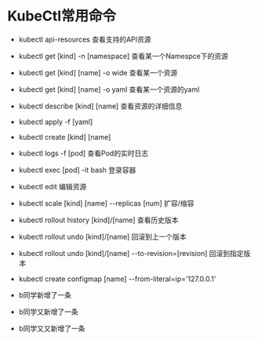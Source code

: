 #  KubeCtl常用命令

* kubectl api-resources 查看支持的API资源
* kubectl get [kind] -n [namespace] 查看某一个Namespce下的资源
* kubectl get [kind] [name] -o wide 查看某一个资源
* kubectl get [kind] [name] -o yaml 查看某一个资源的yaml
* kubectl describe [kind] [name] 查看资源的详细信息
* kubectl apply -f [yaml] 
* kubectl create [kind] [name]
* kubectl logs -f [pod] 查看Pod的实时日志
* kubectl exec [pod] -it bash 登录容器
* kubectl edit 编辑资源
* kubectl scale [kind] [name] --replicas [num] 扩容/缩容
* kubectl rollout history [kind]/[name] 查看历史版本
* kubectl rollout undo [kind]/[name]  回滚到上一个版本
* kubectl rollout undo [kind]/[name] --to-revision=[revision] 回滚到指定版本
* kubectl create configmap [name] --from-literal=ip='127.0.0.1'

* b同学新增了一条
* b同学又新增了一条
* b同学又又新增了一条
